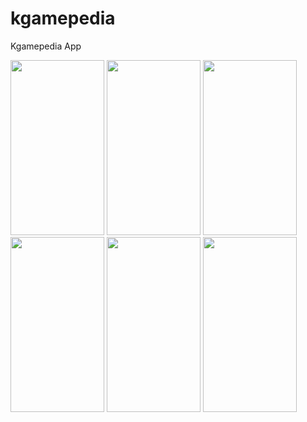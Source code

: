 # kgamepedia

Kgamepedia App

<img src="https://user-images.githubusercontent.com/80070771/173236615-12e7da28-558a-40d4-b8b6-e59bb070e0e2.png" width="150" height="280">  <img src="https://user-images.githubusercontent.com/80070771/173236638-d7e20efa-f02f-4bbc-9e49-e59f5308fde0.png" width="150" height="280">  <img src="https://user-images.githubusercontent.com/80070771/173236644-7de61f68-aab2-44f3-9b4d-00ccb12fcd81.png" width="150" height="280">  <img src="https://user-images.githubusercontent.com/80070771/173236777-f12211b0-7cc2-45a5-a91e-a8d5c7782527.png" width="150" height="280">  <img src="https://user-images.githubusercontent.com/80070771/173236648-10f8bf23-2df1-4202-add0-442b40eeee29.png" width="150" height="280">  <img src="https://user-images.githubusercontent.com/80070771/173236649-950bc771-6f58-4dd0-a76f-9600af00a647.png" width="150" height="280">

